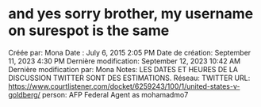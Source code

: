 # and yes sorry brother, my username on surespot is the same

Créée par: Mona
Date : July 6, 2015 2:05 PM
Date de création: September 11, 2023 4:30 PM
Dernière modification: September 12, 2023 10:42 AM
Dernière modification par: Mona
Notes: LES DATES ET HEURES DE LA DISCUSSION TWITTER SONT DES ESTIMATIONS.
Réseau: TWITTER
URL: https://www.courtlistener.com/docket/6259243/100/1/united-states-v-goldberg/
person: AFP Federal Agent as mohamadmo7
